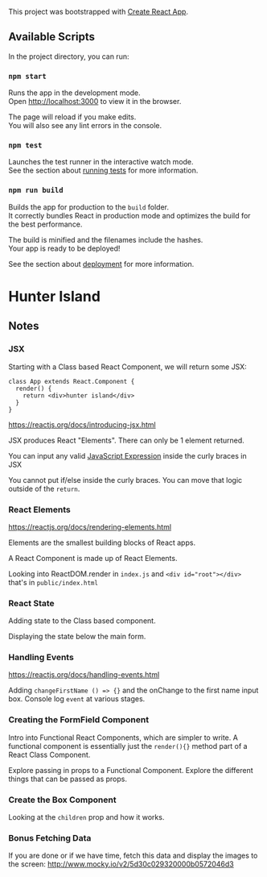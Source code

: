 This project was bootstrapped with [Create React App](https://github.com/facebook/create-react-app).

## Available Scripts

In the project directory, you can run:

### `npm start`

Runs the app in the development mode.<br>
Open [http://localhost:3000](http://localhost:3000) to view it in the browser.

The page will reload if you make edits.<br>
You will also see any lint errors in the console.

### `npm test`

Launches the test runner in the interactive watch mode.<br>
See the section about [running tests](https://facebook.github.io/create-react-app/docs/running-tests) for more information.

### `npm run build`

Builds the app for production to the `build` folder.<br>
It correctly bundles React in production mode and optimizes the build for the best performance.

The build is minified and the filenames include the hashes.<br>
Your app is ready to be deployed!

See the section about [deployment](https://facebook.github.io/create-react-app/docs/deployment) for more information.

# Hunter Island

## Notes

### JSX

Starting with a Class based React Component, we will return some JSX:

```
class App extends React.Component {
  render() {
    return <div>hunter island</div>
  }
}
```

https://reactjs.org/docs/introducing-jsx.html

JSX produces React "Elements". There can only be 1 element returned.

You can input any valid [JavaScript Expression](https://developer.mozilla.org/en-US/docs/Web/JavaScript/Guide/Expressions_and_Operators#Expressions) inside the curly braces in JSX

You cannot put if/else inside the curly braces. You can move that logic outside of the `return`.

### React Elements

https://reactjs.org/docs/rendering-elements.html

Elements are the smallest building blocks of React apps.

A React Component is made up of React Elements.

Looking into ReactDOM.render in `index.js` and `<div id="root"></div>` that's in `public/index.html`

### React State

Adding state to the Class based component.

Displaying the state below the main form.

### Handling Events

https://reactjs.org/docs/handling-events.html

Adding `changeFirstName () => {}` and the onChange to the first name input box. Console log `event` at various stages.

### Creating the FormField Component

Intro into Functional React Components, which are simpler to write. A functional component is essentially just the `render(){}` method part of a React Class Component.

Explore passing in props to a Functional Component. Explore the different things that can be passed as props.

### Create the Box Component

Looking at the `children` prop and how it works.

### Bonus Fetching Data

If you are done or if we have time, fetch this data and display the images to the screen: http://www.mocky.io/v2/5d30c029320000b0572046d3
